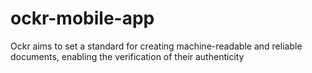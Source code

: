 # ockr-mobile-app
Ockr aims to set a standard for creating machine-readable and reliable documents, enabling the verification of their authenticity
